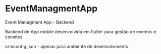 # EventManagmentApp
Event Managment App - Backend

Backend de App mobile desenvolvida em flutter para gestão de eventos e convites

ormconfig.json - apenas para ambiente de desenvolvimento
